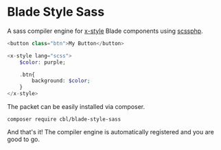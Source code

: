 # Blade Style Sass

A sass compiler engine for [x-style](https://github.com/cbl/blade-style) Blade
components using [scssphp](https://github.com/scssphp/scssphp).

```php
<button class="btn">My Button</button>

<x-style lang="scss">
    $color: purple;

    .btn{
        background: $color;
    }
</x-style>
```

The packet can be easily installed via composer.

```shell
composer require cbl/blade-style-sass
```

And that's it! The compiler engine is automatically registered and you are good
to go.
